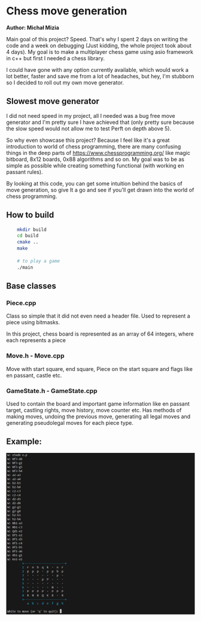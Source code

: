 # Chess move generation

**Author: Michał Mizia**

Main goal of this project? Speed. That's why I spent 2 days on writing the code and a week on debugging (Just kidding, the whole project took about 4 days). My goal is to make a multiplayer chess game using asio framework in c++ but first I needed a chess library.

I could have gone with any option currently available, which would work a lot better, faster and save me from a lot of headaches, but hey, I'm stubborn so I decided to roll out my own move generator.

## Slowest move generator
I did not need speed in my project, all I needed was a bug free move generator and I'm pretty sure I have achieved that (only pretty sure because the slow speed would not allow me to test Perft on depth above 5).

So why even showcase this project? Because I feel like it's a great introduction to world of chess programming, there are many confusing things in the deep parts of https://www.chessprogramming.org/
like magic bitboard, 8x12 boards, 0x88 algorithms and so on. My goal was to be as simple as possible while creating something functional (with working en passant rules).

By looking at this code, you can get some intuition behind the basics of move generation, so give It a go and see if you'll get drawn into the world of chess programming.

## How to build
```bash
    mkdir build
    cd build
    cmake ..
    make

    # to play a game
    ./main
```

## Base classes

### Piece.cpp

Class so simple that it did not even need a header file. Used to represent a piece using bitmasks.

In this project, chess board is represented as an array of 64 integers, where each represents a piece

### Move.h - Move.cpp

Move with start square, end square, Piece on the start square and flags like en passant, castle etc.

### GameState.h - GameState.cpp

Used to contain the board and important game information like en passant target, castling rights, move history, move counter etc. Has methods of making moves, undoing the previous move, generating all legal moves and generating pseudolegal moves for each piece type.

## Example:
![Example of chess game with en passant](example.png)
